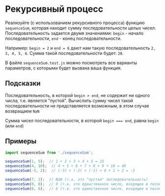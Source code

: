 # Рекурсивный процесс


Реализуйте (с использованием рекурсивного процесса) функцию <code>sequenceSum</code>, которая находит сумму последовательности целых чисел. Последовательность задается двумя значениями: <code>begin</code> - начало последовательности, <code>end</code> - конец последовательности.

Например: <code>begin&nbsp;=&nbsp;2</code> и <code>end&nbsp;=&nbsp;6</code> дают нам такую последовательность <code>2, 3, 4, 5, 6</code>. Сумма такой последовательности будет: <code>20</code>.

В файле <code>sequenceSum.test.js</code> можно посмотреть все варианты параметров, с которыми будет вызвана ваша функция.

## Подсказки

Последовательность, в которой <code>begin&nbsp;>&nbsp;end</code>, не содержит ни одного числа, т.е. является "пустой". Вычислить сумму чисел такой последовательности не представляется возможным, в этом случае возвращаем <code>NaN</code>

Сумма чисел последовательности, в которой <code>begin&nbsp;===&nbsp;end</code>, равна <code>begin</code> (или <code>end</code>)

## Примеры

```javascript
import sequenceSum from './sequenceSum';

sequenceSum(1, 5);  // 1 + 2 + 3 + 4 + 5 = 15
sequenceSum(4, 10);  // 4 + 5 + 6 + 7 + 8 + 9 + 10 = 49
sequenceSum(-3, 2);  // (-3) + (-2) + (-1) + 0 + 1 + 2 = -3

sequenceSum(7, 2);  // NaN (т.к. это "пустая" последовательность)
sequenceSum(0, 0);  // 0 (т.к. это единственное число, входящее в последовательность)
sequenceSum(6, 6);  // 6 (т.к. это единственное число, входящее в последовательность)
````
